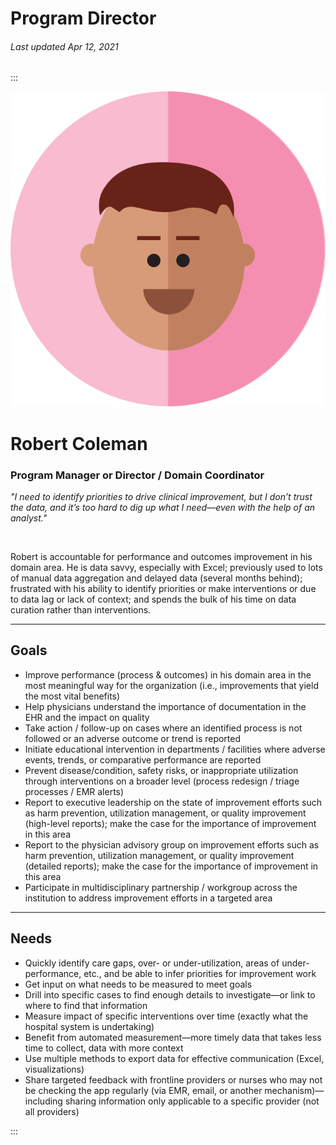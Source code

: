 # Program Director

###### Last updated Apr 12, 2021

:::

<div class="persona-header">

![Avatar Image](./assets/avatars/avatar88.svg)

<div>

# Robert Coleman

### Program Manager or Director / Domain Coordinator

*"I need to identify priorities to drive clinical improvement, but I don’t trust the data, and it’s too hard to dig up what I need—even with the help of an analyst."*

<br>

Robert is accountable for performance and outcomes improvement in his domain area. He is data savvy, especially with Excel; previously used to lots of manual data aggregation and delayed data (several months behind); frustrated with his ability to identify priorities or make interventions or due to data lag or lack of context; and spends the bulk of his time on data curation rather than interventions.

</div>

</div>

---

## Goals

-   Improve performance (process & outcomes) in his domain area in the most meaningful way for the organization (i.e., improvements that yield the most vital benefits)
-   Help physicians understand the importance of documentation in the EHR and the impact on quality
-   Take action / follow-up on cases where an identified process is not followed or an adverse outcome or trend is reported
-   Initiate educational intervention in departments / facilities where adverse events, trends, or comparative performance are reported
-   Prevent disease/condition, safety risks, or inappropriate utilization through interventions on a broader level (process redesign / triage processes / EMR alerts)
-   Report to executive leadership on the state of improvement efforts such as harm prevention, utilization management, or quality improvement (high-level reports); make the case for the importance of improvement in this area
-   Report to the physician advisory group on improvement efforts such as harm prevention, utilization management, or quality improvement (detailed reports); make the case for the importance of improvement in this area
-   Participate in multidisciplinary partnership / workgroup across the institution to address improvement efforts in a targeted area

---

## Needs

-   Quickly identify care gaps, over- or under-utilization, areas of under-performance, etc., and be able to infer priorities for improvement work
-   Get input on what needs to be measured to meet goals
-   Drill into specific cases to find enough details to investigate—or link to where to find that information
-   Measure impact of specific interventions over time (exactly what the hospital system is undertaking)
-   Benefit from automated measurement—more timely data that takes less time to collect, data with more context
-   Use multiple methods to export data for effective communication (Excel, visualizations)
-   Share targeted feedback with frontline providers or nurses who may not be checking the app regularly (via EMR, email, or another mechanism)—including sharing information only applicable to a specific provider (not all providers)

:::
